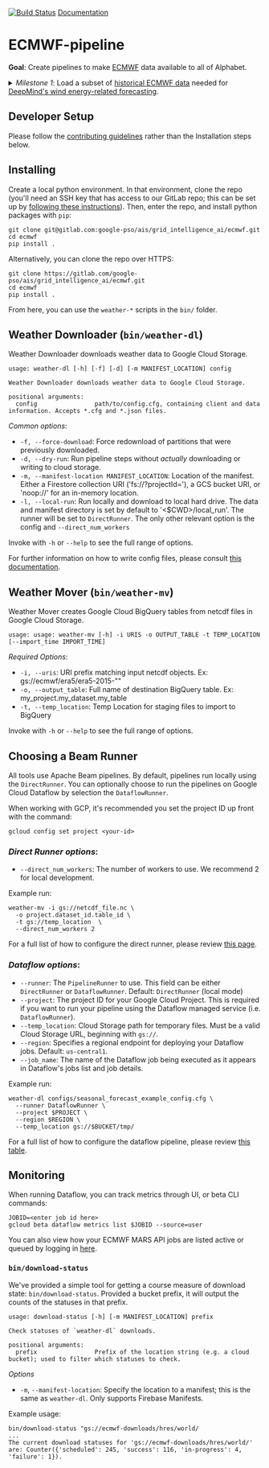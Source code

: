 [![Build Status](https://gitlab.com/google-pso/ais/grid_intelligence_ai/ecmwf/badges/main/pipeline.svg)](https://gitlab.com/google-pso/ais/grid_intelligence_ai/ecmwf/-/pipelines)
[Documentation](https://google-pso.gitlab.io/ais/grid_intelligence_ai/ecmwf/)

# ECMWF-pipeline

**Goal**: Create pipelines to make [ECMWF](https://www.ecmwf.int/) data available to all of Alphabet.

<details>
<summary>
<em>Milestone 1</em>: Load a subset of <a href="https://www.ecmwf.int/en/forecasts/datasets/archive-datasets">historical ECMWF data</a> needed for <a href="https://deepmind.com/blog/article/machine-learning-can-boost-value-wind-energy">DeepMind's wind energy-related forecasting</a>.
</summary>

- ✅ Use MARs API to download ECMWF's HRES forecasts
- ✅ Download ECMWF's ENS forecasts
- ✅ Pipe downloaded data into BigQuery for general use

</details>


## Developer Setup

Please follow the [contributing guidelines](CONTRIBUTING.md) rather than the Installation steps below.

## Installing

Create a local python environment. In that environment, clone the repo (you'll need an SSH key that has
access to our GitLab repo; this can be set up by [following these instructions](https://docs.gitlab.com/ee/ssh/)).
Then, enter the repo, and install python packages with `pip`:

```shell
git clone git@gitlab.com:google-pso/ais/grid_intelligence_ai/ecmwf.git
cd ecmwf
pip install . 
```

Alternatively, you can clone the repo over HTTPS: 
```shell
git clone https://gitlab.com/google-pso/ais/grid_intelligence_ai/ecmwf.git
cd ecmwf
pip install . 
```

From here, you can use the `weather-*` scripts in the `bin/` folder.

## Weather Downloader (`bin/weather-dl`)

Weather Downloader downloads weather data to Google Cloud Storage.

```
usage: weather-dl [-h] [-f] [-d] [-m MANIFEST_LOCATION] config

Weather Downloader downloads weather data to Google Cloud Storage.

positional arguments:
  config                path/to/config.cfg, containing client and data information. Accepts *.cfg and *.json files.
```

_Common options_: 
* `-f, --force-download`: Force redownload of partitions that were previously downloaded.
* `-d, --dry-run`: Run pipeline steps without _actually_ downloading or writing to cloud storage.
* `-m, --manifest-location MANIFEST_LOCATION`:  Location of the manifest. Either a Firestore collection URI 
    ('fs://<my-collection>?projectId=<my-project-id>'), a GCS bucket URI, or 'noop://<name>' for an in-memory location.
* `-l, --local-run`: Run locally and download to local hard drive. The data and manifest directory is set by default to '<$CWD>/local_run'.
     The runner will be set to `DirectRunner`. The only other relevant option is the config and `--direct_num_workers`

Invoke with `-h` or `--help` to see the full range of options.

For further information on how to write config files, please consult [this documentation](Configuration.md).

## Weather Mover (`bin/weather-mv`)

Weather Mover creates Google Cloud BigQuery tables from netcdf files in Google Cloud Storage.

```
usage: usage: weather-mv [-h] -i URIS -o OUTPUT_TABLE -t TEMP_LOCATION [--import_time IMPORT_TIME]

```

_Required Options_:
* `-i, --uris`: URI prefix matching input netcdf objects. Ex: gs://ecmwf/era5/era5-2015-""
* `-o, --output_table`: Full name of destination BigQuery table. Ex: my_project.my_dataset.my_table
* `-t, --temp_location`: Temp Location for staging files to import to BigQuery

Invoke with `-h` or `--help` to see the full range of options.

## Choosing a Beam Runner

All tools use Apache Beam pipelines. By default, pipelines run locally using the `DirectRunner`. You can optionally choose to run the pipelines on Google Cloud Dataflow by selection the `DataflowRunner`.

When working with GCP, it's recommended you set the project ID up front with the command:
```shell
gcloud config set project <your-id>
```

### _Direct Runner options_:
* `--direct_num_workers`: The number of workers to use. We recommend 2 for local development.

Example run:
```shell
weather-mv -i gs://netcdf_file.nc \
  -o project.dataset_id.table_id \
  -t gs://temp_location  \
  --direct_num_workers 2
```

For a full list of how to configure the direct runner, please review
[this page](https://beam.apache.org/documentation/runners/direct/).

### _Dataflow options_:
* `--runner`: The `PipelineRunner` to use. This field can be either `DirectRunner` or `DataflowRunner`. Default: `DirectRunner` (local mode)
* `--project`: The project ID for your Google Cloud Project. This is required if you want to run your pipeline using the Dataflow managed service (i.e. `DataflowRunner`).
* `--temp_location`: Cloud Storage path for temporary files. Must be a valid Cloud Storage URL, beginning with `gs://`.
* `--region`: Specifies a regional endpoint for deploying your Dataflow jobs. Default: `us-central1`.
* `--job_name`: The name of the Dataflow job being executed as it appears in Dataflow's jobs list and job details.


Example run: 
```shell
weather-dl configs/seasonal_forecast_example_config.cfg \
  --runner DataflowRunner \
  --project $PROJECT \
  --region $REGION \
  --temp_location gs://$BUCKET/tmp/
```

For a full list of how to configure the dataflow pipeline, please review 
[this table](https://cloud.google.com/dataflow/docs/guides/specifying-exec-params).

## Monitoring

When running Dataflow, you can track metrics through UI, or beta CLI commands:
```shell
JOBID=<enter job id here>
gcloud beta dataflow metrics list $JOBID --source=user
```

You can also view how your ECMWF MARS API jobs are listed active or queued by logging in [here](https://apps.ecmwf.int/mars-activity/).

### `bin/download-status`

We've provided a simple tool for getting a course measure of download state: `bin/download-status`. Provided a bucket
prefix, it will output the counts of the statuses in that prefix.

```shell
usage: download-status [-h] [-m MANIFEST_LOCATION] prefix

Check statuses of `weather-dl` downloads.

positional arguments:
  prefix                Prefix of the location string (e.g. a cloud bucket); used to filter which statuses to check.
```
_Options_
* `-m`, `--manifest-location`: Specify the location to a manifest; this is the same as `weather-dl`. Only supports 
  Firebase Manifests.

Example usage:
```shell
bin/download-status "gs://ecmwf-downloads/hres/world/
...
The current download statuses for 'gs://ecmwf-downloads/hres/world/' are: Counter({'scheduled': 245, 'success': 116, 'in-progress': 4, 'failure': 1}).
```